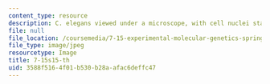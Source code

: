 ```yaml
---
content_type: resource
description: C. elegans viewed under a microscope, with cell nuclei stained in red.
file: null
file_location: /coursemedia/7-15-experimental-molecular-genetics-spring-2015/3588f5164f01b530b28aafac6deffc47_7-15s15-th.jpg
file_type: image/jpeg
resourcetype: Image
title: 7-15s15-th
uid: 3588f516-4f01-b530-b28a-afac6deffc47
---
```

